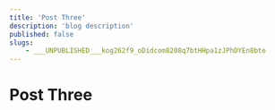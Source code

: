 ```yaml
---
title: 'Post Three'
description: 'blog description'
published: false
slugs:
    - ___UNPUBLISHED___kog262f9_oDidcom8208q7btHHpa1zJPhDYEn8bte
---
```


# Post Three
